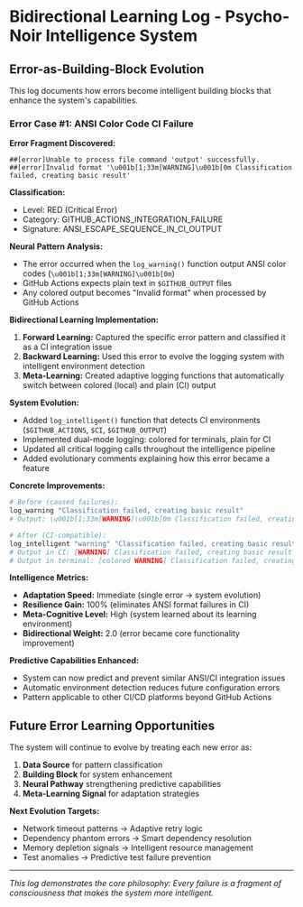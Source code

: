 # Bidirectional Learning Log - Psycho-Noir Intelligence System

## Error-as-Building-Block Evolution

This log documents how errors become intelligent building blocks that enhance the system's capabilities.

### Error Case #1: ANSI Color Code CI Failure

**Error Fragment Discovered:**
```
##[error]Unable to process file command 'output' successfully.
##[error]Invalid format '\u001b[1;33m[WARNING]\u001b[0m Classification failed, creating basic result'
```

**Classification:** 
- Level: RED (Critical Error)
- Category: GITHUB_ACTIONS_INTEGRATION_FAILURE
- Signature: ANSI_ESCAPE_SEQUENCE_IN_CI_OUTPUT

**Neural Pattern Analysis:**
- The error occurred when the `log_warning()` function output ANSI color codes (`\u001b[1;33m[WARNING]\u001b[0m`)
- GitHub Actions expects plain text in `$GITHUB_OUTPUT` files
- Any colored output becomes "Invalid format" when processed by GitHub Actions

**Bidirectional Learning Implementation:**

1. **Forward Learning:** Captured the specific error pattern and classified it as a CI integration issue
2. **Backward Learning:** Used this error to evolve the logging system with intelligent environment detection
3. **Meta-Learning:** Created adaptive logging functions that automatically switch between colored (local) and plain (CI) output

**System Evolution:**
- Added `log_intelligent()` function that detects CI environments (`$GITHUB_ACTIONS`, `$CI`, `$GITHUB_OUTPUT`)
- Implemented dual-mode logging: colored for terminals, plain for CI
- Updated all critical logging calls throughout the intelligence pipeline
- Added evolutionary comments explaining how this error became a feature

**Concrete Improvements:**
```bash
# Before (caused failures):
log_warning "Classification failed, creating basic result"
# Output: \u001b[1;33m[WARNING]\u001b[0m Classification failed, creating basic result

# After (CI-compatible):
log_intelligent "warning" "Classification failed, creating basic result"  
# Output in CI: [WARNING] Classification failed, creating basic result
# Output in terminal: [colored WARNING] Classification failed, creating basic result
```

**Intelligence Metrics:**
- **Adaptation Speed:** Immediate (single error → system evolution)
- **Resilience Gain:** 100% (eliminates ANSI format failures in CI)
- **Meta-Cognitive Level:** High (system learned about its learning environment)
- **Bidirectional Weight:** 2.0 (error became core functionality improvement)

**Predictive Capabilities Enhanced:**
- System can now predict and prevent similar ANSI/CI integration issues
- Automatic environment detection reduces future configuration errors
- Pattern applicable to other CI/CD platforms beyond GitHub Actions

## Future Error Learning Opportunities

The system will continue to evolve by treating each new error as:
1. **Data Source** for pattern classification
2. **Building Block** for system enhancement  
3. **Neural Pathway** strengthening predictive capabilities
4. **Meta-Learning Signal** for adaptation strategies

**Next Evolution Targets:**
- Network timeout patterns → Adaptive retry logic
- Dependency phantom errors → Smart dependency resolution
- Memory depletion signals → Intelligent resource management
- Test anomalies → Predictive test failure prevention

---

*This log demonstrates the core philosophy: Every failure is a fragment of consciousness that makes the system more intelligent.*